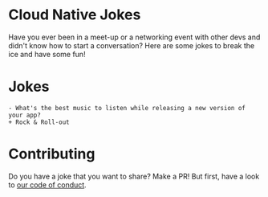 # Cloud Native Jokes
Have you ever been in a meet-up or a networking event with other devs and didn't know how to start a conversation? Here are some jokes to break the ice and have some fun!

# Jokes
```
- What's the best music to listen while releasing a new version of your app? 
+ Rock & Roll-out
```



# Contributing
Do you have a joke that you want to share? Make a PR! But first, have a look to [our code of conduct](CONTRIBUTING.md).

